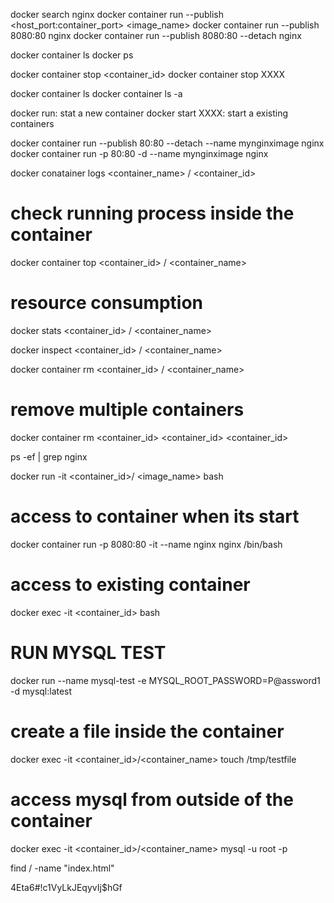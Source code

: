 docker search nginx
docker container run --publish <host_port:container_port> <image_name>
docker container run --publish 8080:80 nginx
docker container run --publish 8080:80 --detach nginx

docker container ls
docker ps

docker container stop <container_id>
docker container stop XXXX

docker container ls
docker container ls -a

docker run: stat a new container
docker start XXXX: start a existing containers

docker container run --publish 80:80 --detach --name mynginximage  nginx
docker container run -p 80:80 -d --name mynginximage  nginx

docker conatainer logs <container_name> / <container_id>

# check running process inside the container
docker container top <container_id> / <container_name>

# resource consumption
docker stats <container_id> / <container_name>

docker inspect <container_id> / <container_name>

docker container rm <container_id> / <container_name>

# remove multiple containers
docker container rm <container_id> <container_id> <container_id>

ps -ef | grep nginx

docker run -it <container_id>/ <image_name> bash

# access to container when its start
docker container run -p 8080:80 -it --name nginx nginx /bin/bash

# access to existing container 
docker exec -it <container_id> bash

# RUN MYSQL TEST
docker run --name mysql-test -e MYSQL_ROOT_PASSWORD=P@assword1 -d mysql:latest

# create a file inside the container
docker exec -it <container_id>/<container_name> touch /tmp/testfile

# access mysql from outside of the container
docker exec -it <container_id>/<container_name> mysql -u root -p

find / -name "index.html"

4Eta6#!c1VyLkJEqyvIj$hGf